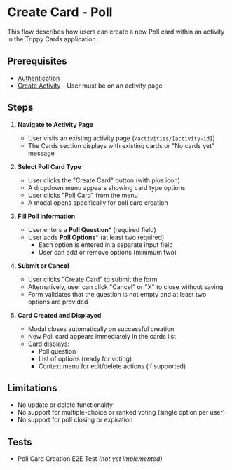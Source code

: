 # Create Card - Poll

This flow describes how users can create a new Poll card within an activity in the Trippy Cards application.

## Prerequisites

- [Authentication](authentication.md)
- [Create Activity](create-activity.md) - User must be on an activity page

## Steps

1. **Navigate to Activity Page**
   - User visits an existing activity page (`/activities/[activity-id]`)
   - The Cards section displays with existing cards or "No cards yet" message

2. **Select Poll Card Type**
   - User clicks the "Create Card" button (with plus icon)
   - A dropdown menu appears showing card type options
   - User clicks "Poll Card" from the menu
   - A modal opens specifically for poll card creation

3. **Fill Poll Information**
   - User enters a **Poll Question*** (required field)
   - User adds **Poll Options*** (at least two required)
     - Each option is entered in a separate input field
     - User can add or remove options (minimum two)

4. **Submit or Cancel**
   - User clicks "Create Card" to submit the form
   - Alternatively, user can click "Cancel" or "X" to close without saving
   - Form validates that the question is not empty and at least two options are provided

5. **Card Created and Displayed**
   - Modal closes automatically on successful creation
   - New Poll card appears immediately in the cards list
   - Card displays:
     - Poll question
     - List of options (ready for voting)
     - Context menu for edit/delete actions (if supported)

## Limitations

- No update or delete functionality
- No support for multiple-choice or ranked voting (single option per user)
- No support for poll closing or expiration

## Tests

- Poll Card Creation E2E Test *(not yet implemented)*